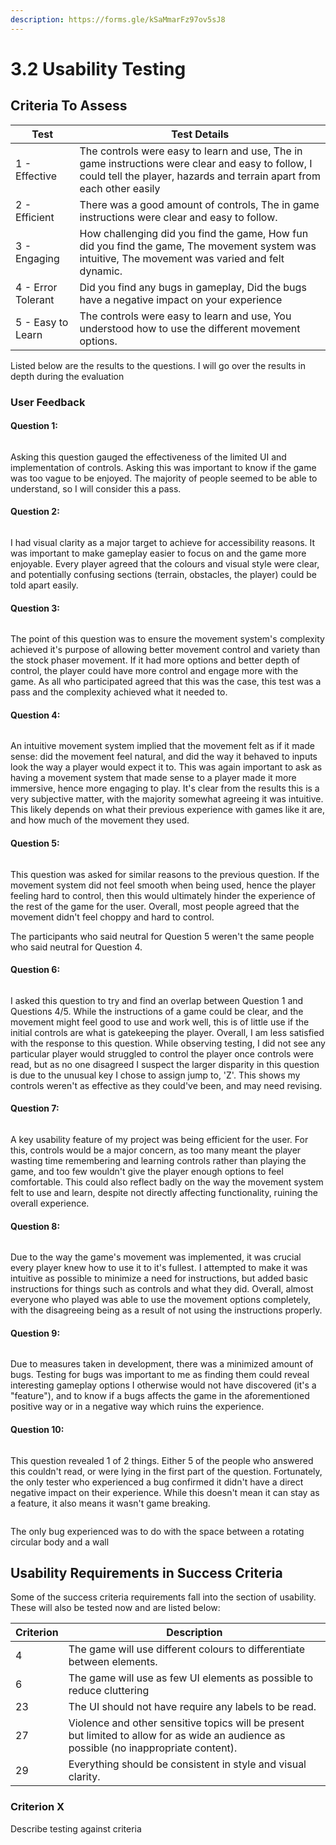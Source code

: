 ```yaml
---
description: https://forms.gle/kSaMmarFz97ov5sJ8
---
```


# 3.2 Usability Testing

## Criteria To Assess

| Test               | Test Details                                                                                                                                                               |
| ------------------ | -------------------------------------------------------------------------------------------------------------------------------------------------------------------------- |
| 1 - Effective      | The controls were easy to learn and use, The in game instructions were clear and easy to follow, I could tell the player, hazards and terrain apart from each other easily |
| 2 - Efficient      | There was a good amount of controls, The in game instructions were clear and easy to follow.                                                                               |
| 3 - Engaging       | How challenging did you find the game, How fun did you find the game, The movement system was intuitive, The movement was varied and felt dynamic.                         |
| 4 - Error Tolerant | Did you find any bugs in gameplay, Did the bugs have a negative impact on your experience                                                                                  |
| 5 - Easy to Learn  | The controls were easy to learn and use, You understood how to use the different movement options.                                                                         |

Listed below are the results to the questions. I will go over the results in depth during the evaluation

### User Feedback

#### Question 1:

<figure><img src="../.gitbook/assets/image (2) (1).png" alt=""><figcaption></figcaption></figure>

Asking this question gauged the effectiveness of the limited UI and implementation of controls. Asking this was important to know if the game was too vague to be enjoyed. The majority of people seemed to be able to understand, so I will consider this a pass.

#### Question 2:

<figure><img src="../.gitbook/assets/image (4) (3).png" alt=""><figcaption></figcaption></figure>

I had visual clarity as a major target to achieve for accessibility reasons. It was important to make gameplay easier to focus on and the game more enjoyable. Every player agreed that the colours and visual style were clear, and potentially confusing sections (terrain, obstacles, the player) could be told apart easily.

#### Question 3:

<figure><img src="../.gitbook/assets/image (3) (2).png" alt=""><figcaption></figcaption></figure>

The point of this question was to ensure the movement system's complexity achieved it's purpose of allowing better movement control and variety than the stock phaser movement. If it had more options and better depth of control, the player could have more control and engage more with the game. As all who participated agreed that this was the case, this test was a pass and the complexity achieved what it needed to.

#### Question 4:

<figure><img src="../.gitbook/assets/image (12).png" alt=""><figcaption></figcaption></figure>

An intuitive movement system implied that the movement felt as if it made sense: did the movement feel natural, and did the way it behaved to inputs look the way a player would expect it to. This was again important to ask as having a movement system that made sense to a player made it more immersive, hence more engaging to play. It's clear from the results this is a very subjective matter, with the majority somewhat agreeing it was intuitive. This likely depends on what their previous experience with games like it are, and how much of the movement they used.

#### Question 5:

<figure><img src="../.gitbook/assets/image (8).png" alt=""><figcaption></figcaption></figure>

This question was asked for similar reasons to the previous question. If the movement system did not feel smooth when being used, hence the player feeling hard to control, then this would ultimately hinder the experience of the rest of the game for the user. Overall, most people agreed that the movement didn't feel choppy and hard to control.

The participants who said neutral for Question 5 weren't the same people who said neutral for Question 4.

#### Question 6:

<figure><img src="../.gitbook/assets/image (1).png" alt=""><figcaption></figcaption></figure>

I asked this question to try and find an overlap between Question 1 and Questions 4/5. While the instructions of a game could be clear, and the movement might feel good to use and work well, this is of little use if the initial controls are what is gatekeeping the player. Overall, I am less satisfied with the response to this question. While observing testing, I did not see any particular player would struggled to control the player once controls were read, but as no one disagreed I suspect the larger disparity in this question is due to the unusual key I chose to assign jump to, 'Z'. This shows my controls weren't as effective as they could've been, and may need revising.

#### Question 7:

<figure><img src="../.gitbook/assets/image (13).png" alt=""><figcaption></figcaption></figure>

A key usability feature of my project was being efficient for the user. For this, controls would be a major concern, as too many meant the player wasting time remembering and learning controls rather than playing the game, and too few wouldn't give the player enough options to feel comfortable. This could also reflect badly on the way the movement system felt to use and learn, despite not directly affecting functionality, ruining the overall experience.

#### Question 8:

<figure><img src="../.gitbook/assets/image (4).png" alt=""><figcaption></figcaption></figure>

Due to the way the game's movement was implemented, it was crucial every player knew how to use it to it's fullest. I attempted to make it was intuitive as possible to minimize a need for instructions, but added basic instructions for things such as controls and what they did. Overall, almost everyone who played was able to use the movement options completely, with the disagreeing being as a result of not using the instructions properly.

#### Question 9:

<figure><img src="../.gitbook/assets/image (3).png" alt=""><figcaption></figcaption></figure>

Due to measures taken in development, there was a minimized amount of bugs. Testing for bugs was important to me as finding them could reveal interesting gameplay options I otherwise would not have discovered (it's a "feature"), and to know if a bugs affects the game in the aforementioned positive way or in a negative way which ruins the experience.

#### Question 10:

<figure><img src="../.gitbook/assets/image (14).png" alt=""><figcaption></figcaption></figure>

This question revealed 1 of 2 things. Either 5 of the people who answered this couldn't read, or were lying in the first part of the question. Fortunately, the only tester who experienced a bug confirmed it didn't have a direct negative impact on their experience. While this doesn't mean it can stay as a feature, it also means it wasn't game breaking.

<figure><img src="../.gitbook/assets/image.png" alt=""><figcaption></figcaption></figure>

The only bug experienced was to do with the space between a rotating circular body and a wall

## Usability Requirements in Success Criteria

Some of the success criteria requirements fall into the section of usability. These will also be tested now and are listed below:

| Criterion | Description                                                                                                                              |
| --------- | ---------------------------------------------------------------------------------------------------------------------------------------- |
| 4         | The game will use different colours to differentiate between elements.                                                                   |
| 6         | The game will use as few UI elements as possible to reduce cluttering                                                                    |
| 23        | The UI should not have require any labels to be read.                                                                                    |
| 27        | Violence and other sensitive topics will be present but limited to allow for as wide an audience as possible (no inappropriate content). |
| 29        | Everything should be consistent in style and visual clarity.                                                                             |

### Criterion X

Describe testing against criteria
